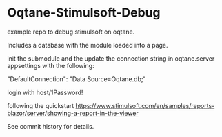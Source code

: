 # Oqtane-Stimulsoft-Debug
example repo to debug stimulsoft on oqtane.

Includes a database with the module loaded into a page.

init the submodule and the update the connection string in oqtane.server appsettings with the following:

"DefaultConnection": "Data Source=Oqtane.db;"

login with host/1Password!

following the quickstart
https://www.stimulsoft.com/en/samples/reports-blazor/server/showing-a-report-in-the-viewer

See commit history for details.

